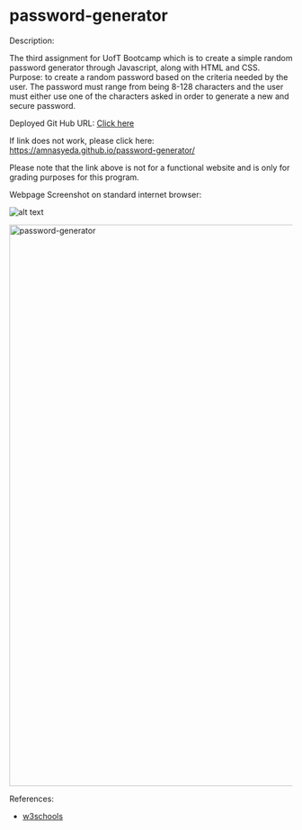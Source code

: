 # password-generator

Description:

The third assignment for UofT Bootcamp which is to create a simple random password generator through Javascript, along with HTML and CSS. 
Purpose: to create a random password based on the criteria needed by the user. The password must range from being 8-128 characters and the user must either use one of the characters asked in order to generate a new and secure password. 

Deployed Git Hub URL: 
<a href="https://amnasyeda.github.io/password-generator/" target="_blank">Click here</a>

If link does not work, please click here: https://amnasyeda.github.io/password-generator/


Please note that the link above is not for a functional website and is only for grading purposes for this program. 

Webpage Screenshot on standard internet browser:


![alt text](https://raw.githubusercontent.com/amnasyeda/password-generator/images/password-generator.png)

<img width="999" alt="password-generator" src="https://user-images.githubusercontent.com/81194686/117585133-bb81b400-b0de-11eb-8c10-e8e3936e80d3.png">


References:
- [w3schools](https://www.w3schools.com/)
